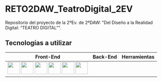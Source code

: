 # RETO2DAW_TeatroDigital_2EV
Repositorio del proyecto de la 2ºEv. de 2ºDAW: "Del Diseño a la Realidad Digital: “TEATRO DIGITAL”".

Tecnologías a utilizar
-
| Front-End  | Back-End | Herramientas
| ------------- | ------------- | ------------- 
| <img src="https://cdn-icons-png.flaticon.com/512/5968/5968267.png" height="40px"> <img src="https://cdn-icons-png.flaticon.com/512/5968/5968242.png" height="40px"> <img src="https://upload.wikimedia.org/wikipedia/commons/thumb/9/96/Sass_Logo_Color.svg/800px-Sass_Logo_Color.svg.png" height="40px"> <img src="https://cdn.icon-icons.com/icons2/2415/PNG/512/javascript_original_logo_icon_146455.png" height="40px">  <img src="https://upload.wikimedia.org/wikipedia/commons/thumb/4/4c/Typescript_logo_2020.svg/1200px-Typescript_logo_2020.svg.png" height="40px">  <img src="https://upload.wikimedia.org/wikipedia/commons/thumb/9/95/Vue.js_Logo_2.svg/1200px-Vue.js_Logo_2.svg.png" height="40px"> | 
